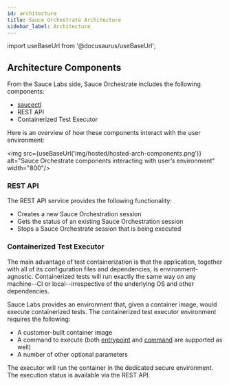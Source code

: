 ```yaml
---
id: architecture
title: Sauce Orchestrate Architecture
sidebar_label: Architecture
---
```


import useBaseUrl from '@docusaurus/useBaseUrl';

## Architecture Components

From the Sauce Labs side, Sauce Orchestrate includes the following components:

- [saucectl](/dev/cli/saucectl)
- REST API
- Containerized Test Executor

Here is an overview of how these components interact with the user environment:

<img src={useBaseUrl('img/hosted/hosted-arch-components.png')} alt="Sauce Orchestrate components interacting with user’s environment" width="800"/>

### REST API

The REST API service provides the following functionality:

- Creates a new Sauce Orchestration session
- Gets the status of an existing Sauce Orchestration session
- Stops a Sauce Orchestrate session that is being executed

### Containerized Test Executor

The main advantage of test containerization is that the application, together with all of its configuration files and dependencies, is environment-agnostic. Containerized tests will run exactly the same way on any machine--CI or local--irrespective of the underlying OS and other dependencies.

Sauce Labs provides an environment that, given a container image, would execute containerized tests.
The containerized test executor environment requires the following:

- A customer-built container image
- A command to execute (both [entrypoint](https://docs.docker.com/engine/reference/builder/#entrypoint) and [command](https://docs.docker.com/engine/reference/builder/#cmd) are supported as well)
- A number of other optional parameters

The executor will run the container in the dedicated secure environment. The execution status is available via the REST API.
